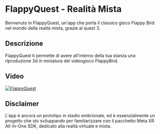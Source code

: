# FlappyQuest - Realità Mista

Benvenuto in FlappyQuest, un'app  che porta il classico gioco Flappy Bird nel mondo della realtà mista, grazie al quest 3.

## Descrizione
FlappyQuest ti permette di avere all'interno della tua stanza una riproduzione 3d in miniatura del videogioco FlappyBird.

## Video
[![FlappyQuest](https://i9.ytimg.com/vi/4O5kaiQAXh0/mqdefault.jpg?sqp=CIz4oqsG-oaymwEoCMACELQB8quKqQMcGADwAQH4Ac4FgALQBYoCDAgAEAEYciBNKDQwDw==&rs=AOn4CLC2ZHuun8CAelnUg4CWj_QcDcpOYw)](https://www.youtube.com/shorts/4O5kaiQAXh0)

## Disclaimer
L'app è ancora un prototipo in stadio embrionale, ed è essenzialmente un progetto che sto sviluppando per familiarizzare con il pacchetto Meta XR All-In-One SDK, dedicato alla realtà virtuale e mista.
